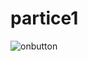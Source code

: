 # partice1

![onbutton](https://user-images.githubusercontent.com/113042310/202922828-0dd54fe9-420c-4a60-832c-8426575893fa.png)

